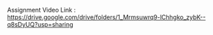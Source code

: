 Assignment Video Link : https://drive.google.com/drive/folders/1_Mrmsuwrq9-lChhgko_zybK--q8sDyUQ?usp=sharing
